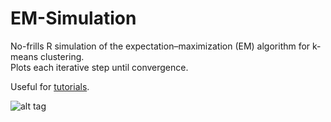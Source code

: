 # EM-Simulation
No-frills R simulation of the expectation–maximization (EM) algorithm for k-means clustering. <br>Plots each iterative step until convergence.

Useful for [tutorials](https://annalyzin.wordpress.com/2015/11/30/k-means-clustering-laymans-tutorial/).

![alt tag](https://annalyzin.files.wordpress.com/2015/11/kmeans-cluster-iteration-animation.gif?)


